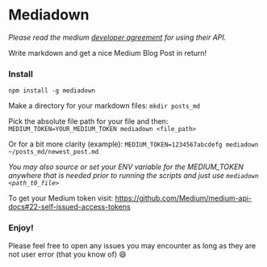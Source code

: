 # Mediadown

_Please read the medium [developer agreement](https://github.com/Medium/medium-api-docs#developer-agreement) for using their API._

Write markdown and get a nice Medium Blog Post in return!

### Install

`npm install -g mediadown`

Make a directory for your markdown files: `mkdir posts_md`

Pick the absolute file path for your file and then: `MEDIUM_TOKEN=YOUR_MEDIUM_TOKEN mediadown <file_path>`

Or for a bit more clarity (example): `MEDIUM_TOKEN=1234567abcdefg mediadown ~/posts_md/newest_post.md`

_You may also source or set your ENV variable for the MEDIUM_TOKEN anywhere that is needed prior to running the scripts and just use `mediadown <path_t0_file>`_

To get your Medium token visit: https://github.com/Medium/medium-api-docs#22-self-issued-access-tokens

### Enjoy!

Please feel free to open any issues you may encounter as long as they are not user error (that you know of) :smile:
